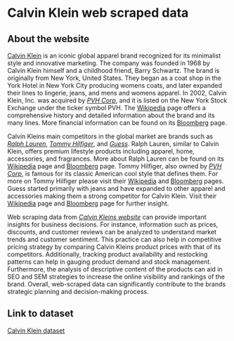 # Calvin Klein web scraped data 

## About the website

[Calvin Klein](https://www.calvinklein.us/) is an iconic global apparel brand recognized for its minimalist style and innovative marketing. The company was founded in 1968 by Calvin Klein himself and a childhood friend, Barry Schwartz. The brand is originally from New York, United States. They began as a coat shop in the York Hotel in New York City producing womens coats, and later expanded their lines to lingerie, jeans, and mens and womens apparel. In 2002, Calvin Klein, Inc. was acquired by _[PVH Corp](https://global.pvh.com/)_, and it is listed on the New York Stock Exchange under the ticker symbol PVH. The [Wikipedia](https://en.wikipedia.org/wiki/Calvin_Klein) page offers a comprehensive history and detailed information about the brand and its many lines. More financial information can be found on its [Bloomberg](https://www.bloomberg.com/profile/company/CKI:US) page.

Calvin Kleins main competitors in the global market are brands such as _[Ralph Lauren](https://www.ralphlauren.com/)_, _[Tommy Hilfiger](https://usa.tommy.com/)_, and _[Guess](https://www.guess.com/)_. Ralph Lauren, similar to Calvin Klein, offers premium lifestyle products including apparel, home, accessories, and fragrances. More about Ralph Lauren can be found on its [Wikipedia](https://en.wikipedia.org/wiki/Ralph_Lauren_Corporation) page and [Bloomberg](https://www.bloomberg.com/profile/company/RL:US) page. Tommy Hilfiger, also owned by _[PVH Corp](https://www.pvh.com/)_, is famous for its classic American cool style that defines them. For more on Tommy Hilfiger please visit their [Wikipedia](https://en.wikipedia.org/wiki/Tommy_Hilfiger_Corporation) and [Bloomberg](https://www.bloomberg.com/profile/company/TOM:NA) pages. Guess started primarily with jeans and have expanded to other apparel and accessories making them a strong competitor for Calvin Klein. Visit their [Wikipedia](https://en.wikipedia.org/wiki/Guess_(clothing)) page and [Bloomberg](https://www.bloomberg.com/profile/company/GES:US) page for further insight.

Web scraping data from _[Calvin Kleins website](https://www.calvinklein.us/)_ can provide important insights for business decisions. For instance, information such as prices, discounts, and customer reviews can be analyzed to understand market trends and customer sentiment. This practice can also help in competitive pricing strategy by comparing Calvin Kleins product prices with that of its competitors. Additionally, tracking product availability and restocking patterns can help in gauging product demand and stock management. Furthermore, the analysis of descriptive content of the products can aid in SEO and SEM strategies to increase the online visibility and rankings of the brand. Overall, web-scraped data can significantly contribute to the brands strategic planning and decision-making process.


## Link to **dataset**

[Calvin Klein dataset](https://www.databoutique.com/buy-data-list-subset/Calvin%20Klein%20web%20scraped%20data/r/rec706fmR8sQ3JDCj)
